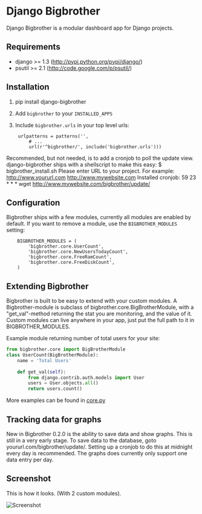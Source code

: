 # Django Bigbrother

Django Bigbrother is a modular dashboard app for Django projects.

## Requirements

* django >= 1.3 (http://pypi.python.org/pypi/django/)
* psutil >= 2.1 (http://code.google.com/p/psutil/)

## Installation

1. pip install django-bigbrother

2. Add `bigbrother` to your `INSTALLED_APPS`

3. Include `bigbrother.urls` in your top level urls:

		urlpatterns = patterns('', 
			# ...
			url(r'^bigbrother/', include('bigbrother.urls')))

Recommended, but not needed, is to add a cronjob to poll the update view. django-bigbrother ships with a shellscript to make this easy:
		$ bigbrother_install.sh
		Please enter URL to your project. For example: http://www.yoururl.com
		http://www.mywebsite.com
		Installed cronjob: 59   23  *    *   * wget http://www.mywebsite.com/bigbrother/update/
		
	
## Configuration

Bigbrother ships with a few modules, currently all modules are enabled by default. If you want to remove a module, use the  `BIGBROTHER_MODULES` setting:

		BIGBROTHER_MODULES = (
	    	'bigbrother.core.UserCount',
	    	'bigbrother.core.NewUsersTodayCount',
	    	'bigbrother.core.FreeRamCount',
	    	'bigbrother.core.FreeDiskCount',
		)
			
## Extending Bigbrother

Bigbrother is built to be easy to extend with your custom modules. A Bigbrother-module is subclass of bigbrother.core.BigBrotherModule, with a "get_val"-method returning the stat you are monitoring, and the value of it. Custom modules can live anywhere in your app, just put the full path to it in BIGBROTHER_MODULES. 

Example module returning number of total users for your site:
		
```python
from bigbrother.core import BigBrotherModule
class UserCount(BigBrotherModule):
    name = 'Total Users'
    
    def get_val(self):
        from django.contrib.auth.models import User
        users = User.objects.all()
        return users.count()
```
		
More examples can be found in [core.py](https://github.com/anderspetersson/django-bigbrother/blob/master/bigbrother/core.py)

## Tracking data for graphs

New in Bigbrother 0.2.0 is the ability to save data and show graphs. This is still in a very early stage. To save data to the database, goto yoururl.com/bigbrother/update/. Setting up a cronjob to do this at midnight every day is recommended. The graphs does currently only support one data entry per day.

## Screenshot

This is how it looks. (With 2 custom modules).

![Screenshot](http://c544632.r32.cf2.rackcdn.com/bigbrother.png)